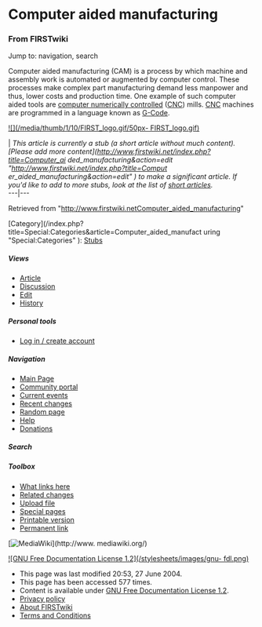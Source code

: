 # Computer aided manufacturing

### From FIRSTwiki

Jump to: navigation, search

Computer aided manufacturing (CAM) is a process by which machine and assembly
work is automated or augmented by computer control. These processes make
complex part manufacturing demand less manpower and thus, lower costs and
production time. One example of such computer aided tools are [computer
numerically controlled](CNC "CNC" ) ([CNC](CNC "CNC" ))
mills. [CNC](CNC "CNC" ) machines are programmed in a language
known as [G-Code](/index.php?title=G-Code&action=edit "G-Code" ).

[![](/media/thumb/1/10/FIRST_logo.gif/50px-
FIRST_logo.gif)](Image:FIRST_logo.gif "" )

|  _This article is currently a stub (a short article without much content).
[Please add more content](http://www.firstwiki.net/index.php?title=Computer_ai
ded_manufacturing&action=edit "http://www.firstwiki.net/index.php?title=Comput
er_aided_manufacturing&action=edit" ) to make a significant article. If you'd
like to add to more stubs, look at the list of [short
articles](Special:Shortpages "Special:Shortpages" )._  
---|---  
  
Retrieved from
"<http://www.firstwiki.netComputer_aided_manufacturing>"

[Category](/index.php?title=Special:Categories&article=Computer_aided_manufact
uring "Special:Categories" ): [Stubs](Category:Stubs
"Category:Stubs" )

##### Views

  * [Article](Computer_aided_manufacturing)
  * [Discussion](/index.php?title=Talk:Computer_aided_manufacturing&action=edit)
  * [Edit](/index.php?title=Computer_aided_manufacturing&action=edit)
  * [History](/index.php?title=Computer_aided_manufacturing&action=history)

##### Personal tools

  * [Log in / create account](/index.php?title=Special:Userlogin&returnto=Computer_aided_manufacturing)

[](Main_Page "Main Page" )

##### Navigation

  * [Main Page](Main_Page)
  * [Community portal](FIRSTwiki:Community_portal)
  * [Current events](Current_events)
  * [Recent changes](Special:Recentchanges)
  * [Random page](Special:Random)
  * [Help](Help:Contents)
  * [Donations](FIRSTwiki:Site_support)

##### Search



##### Toolbox

  * [What links here](Special:Whatlinkshere/Computer_aided_manufacturing)
  * [Related changes](Special:Recentchangeslinked/Computer_aided_manufacturing)
  * [Upload file](Special:Upload)
  * [Special pages](Special:Specialpages)
  * [Printable version](/index.php?title=Computer_aided_manufacturing&printable=yes)
  * [Permanent link](/index.php?title=Computer_aided_manufacturing&oldid=39302)

[![MediaWiki](/skins/common/images/poweredby_mediawiki_88x31.png)](http://www.
mediawiki.org/)

[![GNU Free Documentation License 1.2](/stylesheets/images/gnu-
fdl.png)](http://www.gnu.org/copyleft/fdl.html)

  * This page was last modified 20:53, 27 June 2004.
  * This page has been accessed 577 times.
  * Content is available under [GNU Free Documentation License 1.2](http://www.gnu.org/copyleft/fdl.html "http://www.gnu.org/copyleft/fdl.html" ).
  * [Privacy policy](FIRSTwiki:Privacy_policy "FIRSTwiki:Privacy policy" )
  * [About FIRSTwiki](FIRSTwiki:About "FIRSTwiki:About" )
  * [Terms and Conditions](FIRSTwiki:Terms_and_conditions "FIRSTwiki:Terms and conditions" )

